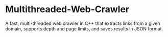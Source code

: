 # Multithreaded-Web-Crawler
A fast, multi-threaded web crawler in C++ that extracts links from a given domain, supports depth and page limits, and saves results in JSON format.
